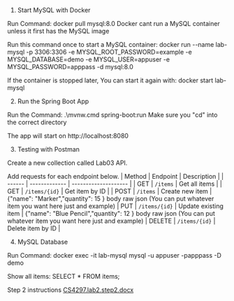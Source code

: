 1. Start MySQL with Docker

Run Command:
docker pull mysql:8.0
Docker cant run a MySQL container unless it first has the MySQL image

Run this command once to start a MySQL container:
docker run --name lab-mysql -p 3306:3306 -e MYSQL_ROOT_PASSWORD=example -e MYSQL_DATABASE=demo -e MYSQL_USER=appuser -e MYSQL_PASSWORD=apppass -d mysql:8.0

If the container is stopped later, You can start it again with:
docker start lab-mysql

2. Run the Spring Boot App

Run the Command:
.\mvnw.cmd spring-boot:run
Make sure you "cd" into the correct directory

The app will start on http://localhost:8080

3. Testing with Postman

Create a new collection called Lab03 API.

Add requests for each endpoint below.
| Method | Endpoint      | Description          |
| ------ | ------------- | -------------------- |
| GET    | `/items`      | Get all items        |
| GET    | `/items/{id}` | Get item by ID       |
| POST   | `/items`      | Create new item      | {"name": "Marker","quantity": 15 } body raw json (You can put whatever item you want here just and example)
| PUT    | `/items/{id}` | Update existing item | {"name": "Blue Pencil","quantity": 12 } body raw json (You can put whatever item you want here just and example)
| DELETE | `/items/{id}` | Delete item by ID    |

4. MySQL Database

Run Command:
docker exec -it lab-mysql mysql -u appuser -papppass -D demo

Show all items:
SELECT * FROM items;

Step 2 instructions 
[CS4297.lab2.step2.docx](https://github.com/user-attachments/files/22583515/CS4297.lab2.step2.docx)


